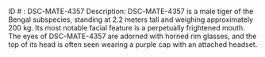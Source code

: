 ID # : DSC-MATE-4357
Description: DSC-MATE-4357 is a male tiger of the Bengal subspecies, standing at 2.2 meters tall and weighing approximately 200 kg. Its most notable facial feature is a perpetually frightened mouth. The eyes of DSC-MATE-4357 are adorned with horned rim glasses, and the top of its head is often seen wearing a purple cap with an attached headset.